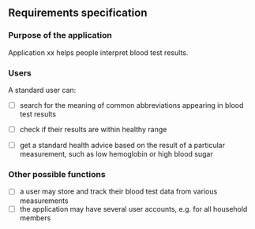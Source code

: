 ## Requirements specification ##

### Purpose of the application ###


Application xx helps people interpret blood test results.  

### Users ### 

A standard user can:
- [ ] search for the meaning of common abbreviations appearing in blood test results
- [ ] check if their results are within healthy range
- [ ] get a standard health advice based on the result of a particular measurement, such as low hemoglobin or high blood sugar


### Other possible functions ###

- [ ] a user may store and track their blood test data from various measurements
- [ ] the application may have several user accounts, e.g. for all household members
